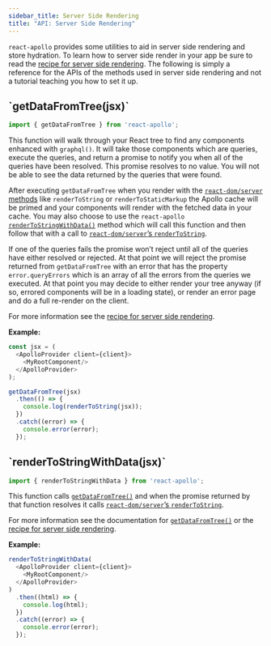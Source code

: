 ```yaml
---
sidebar_title: Server Side Rendering
title: "API: Server Side Rendering"
---
```


`react-apollo` provides some utilities to aid in server side rendering and store hydration. To learn how to server side render in your app be sure to read the [recipe for server side rendering](server-side-rendering.html). The following is simply a reference for the APIs of the methods used in server side rendering and not a tutorial teaching you how to set it up.

<h2 id="getDataFromTree" title="getDataFromTree">`getDataFromTree(jsx)`</h2>

```js
import { getDataFromTree } from 'react-apollo';
```

This function will walk through your React tree to find any components enhanced with `graphql()`. It will take those components which are queries, execute the queries, and return a promise to notify you when all of the queries have been resolved. This promise resolves to no value. You will not be able to see the data returned by the queries that were found.

After executing `getDataFromTree` when you render with the [`react-dom/server` methods][] like `renderToString` or `renderToStaticMarkup` the Apollo cache will be primed and your components will render with the fetched data in your cache. You may also choose to use the `react-apollo` [`renderToStringWithData()`](#renderToStringWithData) method which will call this function and then follow that with a call to [`react-dom/server`’s `renderToString`][].

If one of the queries fails the promise won’t reject until all of the queries have either resolved or rejected. At that point we will reject the promise returned from `getDataFromTree` with an error that has the property `error.queryErrors` which is an array of all the errors from the queries we executed. At that point you may decide to either render your tree anyway (if so, errored components will be in a loading state), or render an error page and do a full re-render on the client.

For more information see the [recipe for server side rendering](server-side-rendering.html).

[`react-dom/server` methods]: https://facebook.github.io/react/docs/react-dom-server.html
[`react-dom/server`’s `renderToString`]: https://facebook.github.io/react/docs/react-dom-server.html#rendertostring

**Example:**

```js
const jsx = (
  <ApolloProvider client={client}>
    <MyRootComponent/>
  </ApolloProvider>
);

getDataFromTree(jsx)
  .then(() => {
    console.log(renderToString(jsx));
  })
  .catch((error) => {
    console.error(error);
  });
```

<h2 id="renderToStringWithData" title="renderToStringWithData">
  `renderToStringWithData(jsx)`
</h2>

```js
import { renderToStringWithData } from 'react-apollo';
```

This function calls [`getDataFromTree()`](#getDataFromTree) and when the promise returned by that function resolves it calls [`react-dom/server`’s `renderToString`][].

For more information see the documentation for [`getDataFromTree()`](#getDataFromTree) or the [recipe for server side rendering](server-side-rendering.html).

[`react-dom/server`’s `renderToString`]: https://facebook.github.io/react/docs/react-dom-server.html#rendertostring

**Example:**

```js
renderToStringWithData(
  <ApolloProvider client={client}>
    <MyRootComponent/>
  </ApolloProvider>
)
  .then((html) => {
    console.log(html);
  })
  .catch((error) => {
    console.error(error);
  });
```
